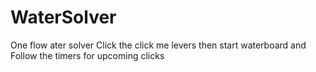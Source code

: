 # WaterSolver
One flow ater solver 
Click the click me levers then start waterboard and 
Follow the timers for upcoming clicks
